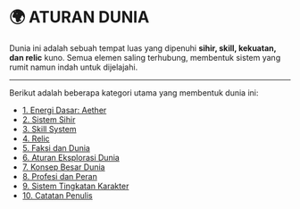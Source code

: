 # 🌍 ATURAN DUNIA

Dunia ini adalah sebuah tempat luas yang dipenuhi **sihir, skill, kekuatan, dan relic** kuno. Semua elemen saling terhubung, membentuk sistem yang rumit namun indah untuk dijelajahi.

---

Berikut adalah beberapa kategori utama yang membentuk dunia ini:

*   [1. Energi Dasar: Aether](worldbuilding/1_energi_dasar.md)
*   [2. Sistem Sihir](worldbuilding/2_sistem_sihir.md)
*   [3. Skill System](worldbuilding/3_skill_system.md)
*   [4. Relic](worldbuilding/4_relic.md)
*   [5. Faksi dan Dunia](worldbuilding/5_faksi_dan_dunia.md)
*   [6. Aturan Eksplorasi Dunia](worldbuilding/6_aturan_eksplorasi.md)
*   [7. Konsep Besar Dunia](worldbuilding/7_konsep_dunia.md)
*   [8. Profesi dan Peran](worldbuilding/8_profesi_dan_peran.md)
*   [9. Sistem Tingkatan Karakter](worldbuilding/9_sistem_tingkatan.md)
*   [10. Catatan Penulis](worldbuilding/10_catatan_penulis.md)
